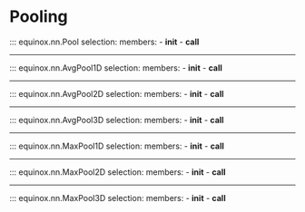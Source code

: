 # Pooling

::: equinox.nn.Pool
    selection:
        members:
            - __init__
            - __call__

---

::: equinox.nn.AvgPool1D
    selection:
        members:
            - __init__
            - __call__

---

::: equinox.nn.AvgPool2D
    selection:
        members:
            - __init__
            - __call__

---

::: equinox.nn.AvgPool3D
    selection:
        members:
            - __init__
            - __call__

---

::: equinox.nn.MaxPool1D
    selection:
        members:
            - __init__
            - __call__

---

::: equinox.nn.MaxPool2D
    selection:
        members:
            - __init__
            - __call__

---

::: equinox.nn.MaxPool3D
    selection:
        members:
            - __init__
            - __call__
